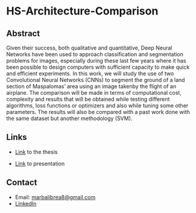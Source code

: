 # HS-Architecture-Comparison

## Abstract

Given their success, both qualitative and quantitative, Deep Neural Networks have been used to approach classification and segmentation problems for images, especially during these last few years where it has been possible to design computers with sufficient capacity to make quick and efficient experiments. In this work, we will study the use of two Convolutional Neural Networks (CNNs) to segment the ground of a land section of Maspalomas’ area using an image takenby the flight of an airplane. The comparison will be made in terms of computational cost, complexity and results that will be obtained while testing different algorithms, loss functions or optimizers and also while tuning some other parameters. The results will also be compared with a past work done with the same dataset but another methodology (SVM).

## Links

* [Link](https://www.overleaf.com/read/ksrgzndfwqsx) to the thesis

* [Link](https://docs.google.com/presentation/d/1zCX3f5_9xyZfY8CuY-tPXU9T1KEib1J0RmOmLaq-j6k/edit?usp=sharing) to presentation

## Contact

* Email: marbalibrea8@gmail.com
* [LinkedIn](https://www.linkedin.com/in/mar-balibrea-06302413a/)
